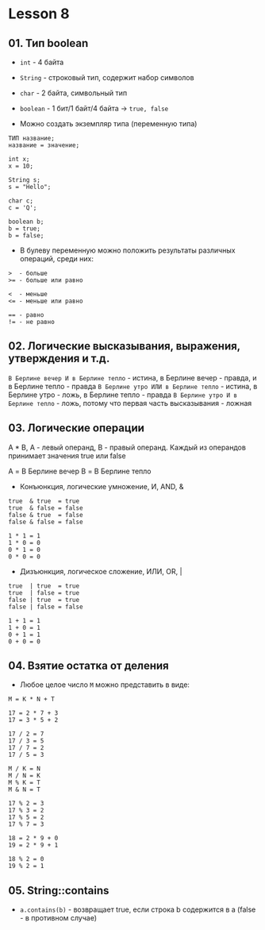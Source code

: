 # Lesson 8

## 01. Тип boolean

* `int` - 4 байта
* `String` - строковый тип, содержит набор символов
* `char` - 2 байта, символьный тип
* `boolean` - 1 бит/1 байт/4 байта -> `true, false`

* Можно создать экземпляр типа (переменную типа)

```
ТИП название;
название = значение;

int x;
x = 10;

String s;
s = "Hello";

char c;
c = 'Q';

boolean b;
b = true;
b = false;
```

* В булеву переменную можно положить результаты различных операций, среди них:

```
>  - больше
>= - больше или равно

<  - меньше
<= - меньше или равно

== - равно
!= - не равно
```

## 02. Логические высказывания, выражения, утверждения и т.д.

`В Берлине вечер И в Берлине тепло` - истина, в Берлине вечер - правда, и в Берлине тепло - правда
`В Берлине утро ИЛИ в Берлине тепло` - истина, в Берлине утро - ложь, в Берлине тепло - правда
`В Берлине утро И в Берлине тепло` - ложь, потому что первая часть высказывания - ложная

## 03. Логические операции

A * B, A - левый операнд, B - правый операнд. Каждый из операндов принимает значения true или false

A = В Берлине вечер
B = В Берлине тепло

* Конъюнкция, логические умножение, И, AND, &

```
true  & true  = true
true  & false = false
false & true  = false
false & false = false

1 * 1 = 1
1 * 0 = 0
0 * 1 = 0
0 * 0 = 0
```

* Дизъюнкция, логическое сложение, ИЛИ, OR, |

```
true  | true  = true
true  | false = true
false | true  = true
false | false = false

1 + 1 = 1
1 + 0 = 1
0 + 1 = 1
0 + 0 = 0
```

## 04. Взятие остатка от деления

* Любое целое число `M` можно представить в виде:

```
M = K * N + T

17 = 2 * 7 + 3
17 = 3 * 5 + 2

17 / 2 = 7
17 / 3 = 5
17 / 7 = 2
17 / 5 = 3

M / K = N
M / N = K
M % K = T
M & N = T

17 % 2 = 3
17 % 3 = 2
17 % 5 = 2
17 % 7 = 3

18 = 2 * 9 + 0
19 = 2 * 9 + 1

18 % 2 = 0
19 % 2 = 1
```

## 05. String::contains

* `a.contains(b)` - возвращает true, если строка b содержится в a (false - в противном случае)
